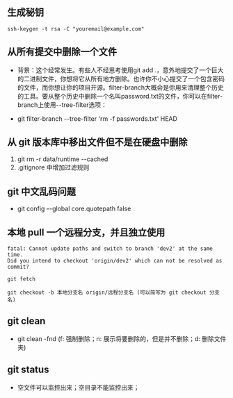 ## 生成秘钥
```
ssh-keygen -t rsa -C "youremail@example.com"

```


## 从所有提交中删除一个文件
* 背景：这个经常发生。有些人不经思考使用git add .，意外地提交了一个巨大的二进制文件，你想将它从所有地方删除。也许你不小心提交了一个包含密码的文件，而你想让你的项目开源。filter-branch大概会是你用来清理整个历史的工具。要从整个历史中删除一个名叫password.txt的文件，你可以在filter-branch上使用--tree-filter选项：

* git filter-branch --tree-filter 'rm -f passwords.txt' HEAD


## 从 git 版本库中移出文件但不是在硬盘中删除

1. git rm -r data/runtime --cached
2. .gitignore 中增加过滤规则


## git 中文乱码问题
* git config –-global core.quotepath false


## 本地 pull 一个远程分支，并且独立使用
 
```
fatal: Cannot update paths and switch to branch 'dev2' at the same time.
Did you intend to checkout 'origin/dev2' which can not be resolved as commit?

git fetch

git checkout -b 本地分支名 origin/远程分支名 (可以简写为 git checkout 分支名)

```

## git clean 

- git clean -fnd (f: 强制删除；n: 展示将要删除的，但是并不删除；d: 删除文件夹)


## git status

- 空文件可以监控出来；空目录不能监控出来；